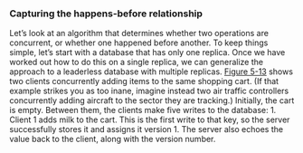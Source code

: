 ### Capturing the happens-before relationship 
Let’s look at an algorithm that determines whether two operations are concurrent, or whether one
happened before another. To keep things simple, let’s start with a database that has only one
replica. Once we have worked out how to do this on a single replica, we can generalize the approach
to a leaderless database with multiple replicas. [Figure 5-13](#fig_replication_causality_single) shows two clients concurrently adding items to the same
shopping cart. (If that example strikes you as too inane, imagine instead two air traffic
controllers concurrently adding aircraft to the sector they are tracking.) Initially, the cart is
empty. Between them, the clients make five writes to the database: 1.  Client 1 adds milk to the cart. This is the first write to that key, so the server successfully
stores it and assigns it version 1. The server also echoes the value back to the client, along
with the version number.